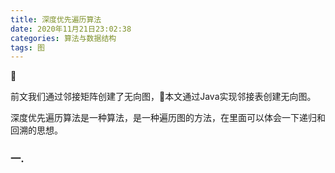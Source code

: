 ```yaml
---
title: 深度优先遍历算法
date: 2020年11月21日23:02:38
categories: 算法与数据结构
tags: 图
---
```



前文我们通过邻接矩阵创建了无向图，本文通过Java实现邻接表创建无向图。

深度优先遍历算法是一种算法，是一种遍历图的方法，在里面可以体会一下递归和回溯的思想。

### 一. 